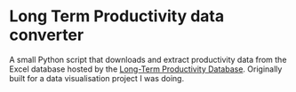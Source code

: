 # Long Term Productivity data converter

A small Python script that downloads and extract productivity data from the Excel database hosted by the [Long-Term Productivity Database](http://longtermproductivity.com/index.html). Originally built for a data visualisation project I was doing.